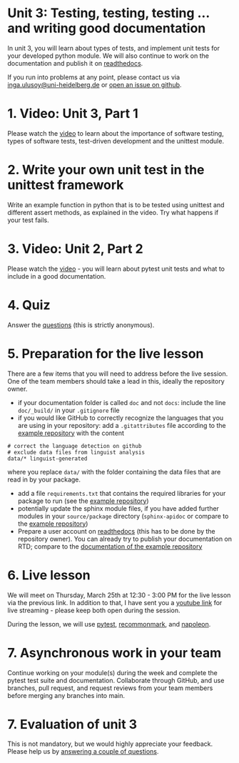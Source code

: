 # Unit 3: Testing, testing, testing ... and writing good documentation
In unit 3, you will learn about types of tests, and implement unit tests for your developed python module. We will also continue to work on the documentation and publish it on [readthedocs](https://readthedocs.org/).

If you run into problems at any point, please contact us via inga.ulusoy@uni-heidelberg.de or [open an issue on github](https://docs.github.com/en/github/managing-your-work-on-github/creating-an-issue).

# 1. Video: Unit 3, Part 1
Please watch the [video](https://youtu.be/11t1EGV3V3I) to learn about the importance of software testing, types of software tests, test-driven development and the unittest module.

# 2. Write your own unit test in the unittest framework
Write an example function in python that is to be tested using unittest and different assert methods, as explained in the video. Try what happens if your test fails.

# 3. Video: Unit 2, Part 2
Please watch the [video](https://youtu.be/eSIygwMcK24) - you will learn about pytest unit tests and what to include in a good documentation.

# 4. Quiz
Answer the [questions](https://forms.gle/FpACFFcesq5vZB7D6) (this is strictly anonymous).

# 5. Preparation for the live lesson
There are a few items that you will need to address before the live session. One of the team members should take a lead in this, ideally the repository owner.
- if your documentation folder is called `doc` and not `docs`: include the line `doc/_build/` in your `.gitignore` file
- if you would like GitHub to correctly recognize the languages that you are using in your repository: add a `.gitattributes` file according to the [example repository](https://github.com/ssciwr/sustainable_development_course) with the content
```
# correct the language detection on github
# exclude data files from linguist analysis
data/* linguist-generated
```
where you replace `data/` with the folder containing the data files that are read in by your package.
- add a file `requirements.txt` that contains the required libraries for your package to run (see the [example repository](https://github.com/ssciwr/sustainable_development_course))
- potentially update the sphinx module files, if you have added further modules in your `source/package` directory (`sphinx-apidoc` or compare to the [example repository](https://github.com/ssciwr/sustainable_development_course))
- Prepare a user account on [readthedocs](https://readthedocs.org/) (this has to be done by the repository owner). You can already try to publish your documentation on RTD; compare to the [documentation of the example repository](https://team0.readthedocs.io/en/latest/index.html)

# 6. Live lesson
We will meet on Thursday, March 25th at 12:30 - 3:00 PM for the live lesson via the previous link. In addition to that, I have sent you a [youtube link](https://youtu.be/ep9vSsVI26s) for live streaming - please keep both open during the session.

During the lesson, we will use [pytest](https://docs.pytest.org/en/stable/), [recommonmark](https://recommonmark.readthedocs.io/en/latest/), and [napoleon](https://www.sphinx-doc.org/en/master/usage/extensions/napoleon.html).

# 7. Asynchronous work in your team
Continue working on your module(s) during the week and complete the pytest test suite and documentation. Collaborate through GitHub, and use branches, pull request, and request reviews from your team members before merging any branches into main.

# 7. Evaluation of unit 3
This is not mandatory, but we would highly appreciate your feedback. Please help us by [answering a couple of questions](https://forms.gle/FoCgR6ZDLC8gjkxB7).
